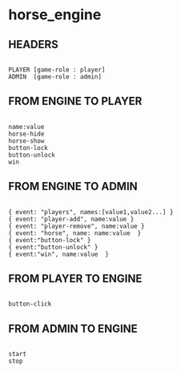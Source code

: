 # horse_engine
HEADERS 
----------------------
<code>
PLAYER [game-role : player]
ADMIN  [game-role : admin]
</code>


FROM ENGINE TO PLAYER
----------------------
<code>
name:value  
horse-hide
horse-show
button-lock
button-unlock 
win 
</code>
  

FROM ENGINE TO ADMIN
----------------------
<code>
{ event: "players", names:[value1,value2...] } 
{ event: "player-add", name:value }
{ event: "player-remove", name:value } 
{ event: "horse", name: name:value  }
{ event:"button-lock" }
{ event:"button-unlock" }
{ event:"win", name:value  }
</code>


FROM PLAYER TO ENGINE
----------------------
<code>
button-click
</code>

FROM ADMIN TO ENGINE
----------------------
<code>
start
stop 
</code>
